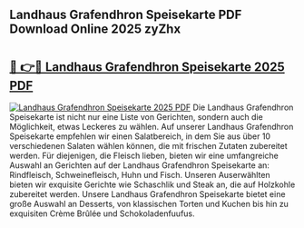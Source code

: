## Landhaus Grafendhron Speisekarte PDF Download Online 2025 zyZhx

# <h2><a href="http://gc8cg7p.nevu.top/?p=Landhaus+Grafendhron+Speisekarte">🔗 👉🔴 Landhaus Grafendhron Speisekarte 2025 PDF</a></h2>

[![Landhaus Grafendhron Speisekarte 2025 PDF](https://i.imgur.com/dBaPXMq.png)](http://gc8cg7p.nevu.top/?p=Landhaus+Grafendhron+Speisekarte)
Die Landhaus Grafendhron Speisekarte ist nicht nur eine Liste von Gerichten, sondern auch die Möglichkeit, etwas Leckeres zu wählen. Auf unserer Landhaus Grafendhron Speisekarte empfehlen wir einen Salatbereich, in dem Sie aus über 10 verschiedenen Salaten wählen können, die mit frischen Zutaten zubereitet werden. Für diejenigen, die Fleisch lieben, bieten wir eine umfangreiche Auswahl an Gerichten auf der Landhaus Grafendhron Speisekarte an: Rindfleisch, Schweinefleisch, Huhn und Fisch. Unseren Auserwählten bieten wir exquisite Gerichte wie Schaschlik und Steak an, die auf Holzkohle zubereitet werden. Unsere Landhaus Grafendhron Speisekarte bietet eine große Auswahl an Desserts, von klassischen Torten und Kuchen bis hin zu exquisiten Crème Brûlée und Schokoladenfuufus.
